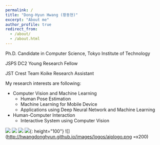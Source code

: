 ```yaml
---
permalink: /
title: "Dong-Hyun Hwang (황동현)"
excerpt: "About me"
author_profile: true
redirect_from: 
  - /about/
  - /about.html
---
```


Ph.D. Candidate in Computer Science, Tokyo Institute of Technology

JSPS DC2 Young Research Fellow

JST Crest Team Koike Research Assistant

My research interests are following:
- Computer Vision and Machine Learning
  - Human Pose Estimation
  - Machine Learning for Mobile Device
  - Applications using Deep Neural Network and Machine Learning
- Human-Computer Interaction
  - Interactive System using Computer Vision

![](http://hwangdonghyun.github.io/images/logos/tokyotechlogo.png)
![](http://hwangdonghyun.github.io/images/logos/jspslogo.png)
![](http://hwangdonghyun.github.io/images/logos/cmurilogo.png)
![](http://hwangdonghyun.github.io/images/logos/kakenlogo.jpeg){: height="100"}
![](http://hwangdonghyun.github.io/images/logos/aiplogo.png =x200)




